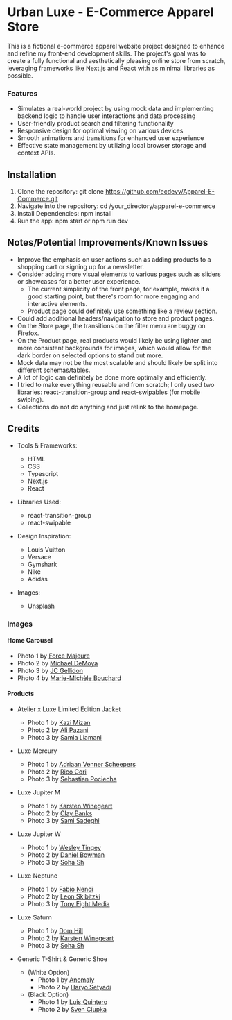 # Urban Luxe - E-Commerce Apparel Store

This is a fictional e-commerce apparel website project designed to enhance and refine my front-end development skills. The project's goal was to create a fully functional and aesthetically pleasing online store from scratch, leveraging frameworks like Next.js and React with as minimal libraries as possible.

### Features

- Simulates a real-world project by using mock data and implementing backend logic to handle user interactions and data processing
- User-friendly product search and filtering functionality
- Responsive design for optimal viewing on various devices
- Smooth animations and transitions for enhanced user experience
- Effective state management by utilizing local browser storage and context APIs.

## Installation

1. Clone the repository:
      git clone https://github.com/ecdevv/Apparel-E-Commerce.git
2. Navigate into the repository:
      cd /your_directory/apparel-e-commerce
3. Install Dependencies:
      npm install
4. Run the app:
      npm start or npm run dev

## Notes/Potential Improvements/Known Issues

- Improve the emphasis on user actions such as adding products to a shopping cart or signing up for a newsletter.
- Consider adding more visual elements to various pages such as sliders or showcases for a better user experience. 
  - The current simplicity of the front page, for example, makes it a good starting point, but there's room for more engaging and interactive elements.
  - Product page could definitely use something like a review section.
- Could add additional headers/navigation to store and product pages.
- On the Store page, the transitions on the filter menu are buggy on Firefox.
- On the Product page, real products would likely be using lighter and more consistent backgrounds for images, which would allow for the dark border on selected options to stand out more.
- Mock data may not be the most scalable and should likely be split into different schemas/tables.
- A lot of logic can definitely be done more optimally and efficiently.
- I tried to make everything reusable and from scratch; I only used two libraries: react-transition-group and react-swipables (for mobile swiping).
- Collections do not do anything and just relink to the homepage.

## Credits

- Tools & Frameworks:
  - HTML
  - CSS
  - Typescript
  - Next.js
  - React

- Libraries Used:
  - react-transition-group
  - react-swipable

- Design Inspiration:
  - Louis Vuitton
  - Versace
  - Gymshark
  - Nike
  - Adidas

- Images:
  - Unsplash

### Images

#### Home Carousel

- Photo 1 by [Force Majeure](https://unsplash.com/photos/woman-and-man-posing-for-photoshoot-a08wHxn7p7A)
- Photo 2 by [Michael DeMoya](https://unsplash.com/photos/2-women-standing-near-wall-during-daytime-qI8xWRvfgGg)
- Photo 3 by [JC Gellidon](https://unsplash.com/photos/woman-leaning-on-wall-OGy5tojr7x8)
- Photo 4 by [Marie-Michèle Bouchard](https://unsplash.com/photos/man-in-white-shirt-and-pants-sitting-on-gray-concrete-floor-J_zYSwczKYA)

#### Products

- Atelier x Luxe Limited Edition Jacket
  - Photo 1 by [Kazi Mizan](https://unsplash.com/photos/a-man-in-a-black-suit-and-scarf-TjvKuYy2kuk)
  - Photo 2 by [Ali Pazani](https://unsplash.com/photos/person-wearing-black-coat-intLk-WtEcA)
  - Photo 3 by [Samia Liamani](https://unsplash.com/photos/woman-in-black-coat-holding-her-chin-Z_wD2N7K_wQ)

- Luxe Mercury
  - Photo 1 by [Adriaan Venner Scheepers](https://unsplash.com/photos/a-man-in-a-gray-hoodie-standing-in-front-of-a-wall-qHnmgJya2Zg)
  - Photo 2 by [Rico Cori](https://unsplash.com/photos/man-standing-near-grey-wlal-eIjEDkRzbOQ)
  - Photo 3 by [Sebastian Pociecha](https://unsplash.com/photos/man-in-green-hoodie-standing-beside-white-brick-wall-D86EPYMO6iE)

- Luxe Jupiter M
  - Photo 1 by [Karsten Winegeart](https://unsplash.com/photos/a-man-in-an-orange-jacket-and-sunglasses-j30dP1-EOeQ)
  - Photo 2 by [Clay Banks](https://unsplash.com/photos/person-in-orange-cap-and-jacket-by-mountain-slopes-om_K0istrAg)
  - Photo 3 by [Sami Sadeghi](https://unsplash.com/photos/a-woman-in-an-orange-jacket-ov6Ok3zQFuE)

- Luxe Jupiter W
  - Photo 1 by [Wesley Tingey](https://unsplash.com/photos/a-woman-with-pink-hair-wearing-a-yellow-jacket-6QWmZhLnFeQ)
  - Photo 2 by [Daniel Bowman](https://unsplash.com/photos/shallow-focus-photography-of-person-facing-trees-fkYugzeEDZo)
  - Photo 3 by [Soha Sh](https://unsplash.com/photos/a-woman-in-an-orange-jacket-ov6Ok3zQFuE)

- Luxe Neptune
  - Photo 1 by [Fabio Nenci](https://unsplash.com/photos/a-man-in-a-blue-sweat-suit-leaning-against-a-blue-wall-4f4Rfvnz6kY)
  - Photo 2 by [Leon Skibitzki](https://unsplash.com/photos/blue-and-white-balenciaga-hoodie-zUxd0TJo0Do)
  - Photo 3 by [Tony Eight Media](https://unsplash.com/photos/a-man-in-a-blue-hoodie-sitting-on-a-bench-WWcxE-MkhNw)

- Luxe Saturn
  - Photo 1 by [Dom Hill](https://unsplash.com/photos/woman-in-yellow-tracksuit-standing-on-basketball-court-side-nimElTcTNyY)
  - Photo 2 by [Karsten Winegeart](https://unsplash.com/photos/a-person-in-a-yellow-jacket-is-walking-through-a-tunnel-VPMV6X5OACQ)
  - Photo 3 by [Soha Sh](https://unsplash.com/photos/a-woman-in-a-yellow-raincoat-standing-next-to-a-van-aRAV1ou7W6I)

- Generic T-Shirt & Generic Shoe
  - (White Option)
    - Photo 1 by [Anomaly](https://unsplash.com/photos/man-wearing-white-crew-neck-t-shirts-WWesmHEgXDs)
    - Photo 2 by [Haryo Setyadi](https://unsplash.com/photos/white-crew-neck-t-shirt-acn5ERAeSb4)
  - (Black Option)
    - Photo 1 by [Luis Quintero](https://unsplash.com/photos/man-wearing-black-crew-neck-t-shirt-3qqiMT2LdR8)
    - Photo 2 by [Sven Ciupka](https://unsplash.com/photos/man-in-black-crew-neck-t-shirt-standing-near-brick-wall-x8Vg7Up6TUc)